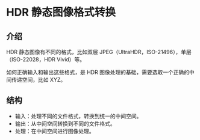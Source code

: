 # HDR 静态图像格式转换

## 介绍

HDR 静态图像有不同的格式，比如双层 JPEG（UltraHDR，ISO-21496），单层（ISO-22028，HDR Vivid）等。

如何正确输入和输出这些格式，是 HDR 图像处理的基础，需要选取一个正确的中间传递空间，比如 XYZ。

## 结构

- 输入：处理不同的文件格式，转换到统一的中间空间。
- 输出：从中间空间转换到不同的文件格式。
- 处理：在中间空间进行图像处理。
